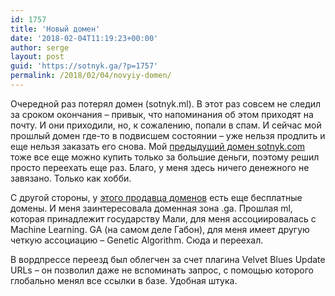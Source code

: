 ```yaml
---
id: 1757
title: 'Новый домен'
date: '2018-02-04T11:19:23+00:00'
author: serge
layout: post
guid: 'https://sotnyk.ga/?p=1757'
permalink: /2018/02/04/novyiy-domen/
---
```


Очередной раз потерял домен (sotnyk.ml). В этот раз совсем не следил за сроком окончания – привык, что напоминания об этом приходят на почту. И они приходили, но, к сожалению, попали в спам. И сейчас мой прошлый домен где-то в подвисшем состоянии – уже нельзя продлить и еще нельзя заказать его снова. Мой [предыдущий домен sotnyk.com](https://sotnyk.github.io/2017/02/04/pereehal/) тоже все еще можно купить только за большие деньги, поэтому решил просто переехать еще раз. Благо, у меня здесь ничего денежного не завязано. Только как хобби.

С другой стороны, у [этого продавца доменов](http://www.freenom.com/en/freeandpaiddomains.html) есть еще бесплатные домены. И меня заинтересовала доменная зона .ga. Прошлая ml, которая принадлежит государству Мали, для меня ассоциировалась с Machine Learning. GA (на самом деле Габон), для меня имеет другую четкую ассоциацию – Genetic Algorithm. Сюда и переехал.

В вордпрессе переезд был облегчен за счет плагина Velvet Blues Update URLs – он позволил даже не вспоминать запрос, с помощью которого глобально менял все ссылки в базе. Удобная штука.